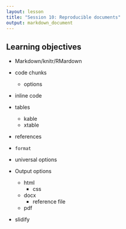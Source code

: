 ```yaml
---
layout: lesson
title: "Session 10: Reproducible documents"
output: markdown_document
---
```




## Learning objectives

* Markdown/knitr/RMardown
* code chunks
	- options
* inline code
* tables
	- kable
	- xtable
* references

* `format`
* universal options

* Output options
	- html
		- css
	- docx
		- reference file
	- pdf


* slidify
